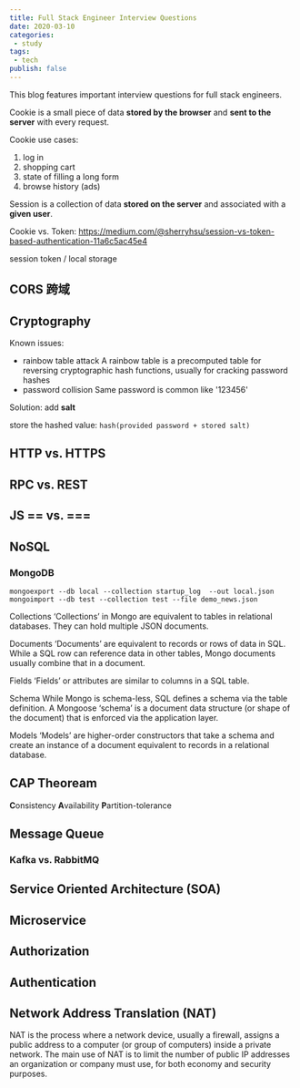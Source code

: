 ```yaml
---
title: Full Stack Engineer Interview Questions
date: 2020-03-10
categories:
 - study
tags:
 - tech
publish: false
---
```


This blog features important interview questions for full stack engineers.
<!-- more -->

Cookie is a small piece of data **stored by the browser** and **sent to the server** with every request.

Cookie use cases:

1. log in
2. shopping cart
3. state of filling a long form
4. browse history (ads)

Session is a collection of data **stored on the server** and associated with a **given user**.

Cookie vs. Token: https://medium.com/@sherryhsu/session-vs-token-based-authentication-11a6c5ac45e4

session token / local storage

## CORS 跨域

## Cryptography

Known issues:

- rainbow table attack
  A rainbow table is a precomputed table for reversing cryptographic hash functions, usually for cracking password hashes
- password collision
  Same password is common like '123456'

Solution: add **salt**


store the hashed value: `hash(provided password + stored salt)`

## HTTP vs. HTTPS

## RPC vs. REST

## JS == vs. ===

## NoSQL

### MongoDB

`mongoexport --db local --collection startup_log  --out local.json`
`mongoimport --db test --collection test --file demo_news.json`

Collections
‘Collections’ in Mongo are equivalent to tables in relational databases. They can hold multiple JSON documents.

Documents
‘Documents’ are equivalent to records or rows of data in SQL. While a SQL row can reference data in other tables, Mongo documents usually combine that in a document.

Fields
‘Fields’ or attributes are similar to columns in a SQL table.

Schema
While Mongo is schema-less, SQL defines a schema via the table definition. A Mongoose ‘schema’ is a document data structure (or shape of the document) that is enforced via the application layer.

Models
‘Models’ are higher-order constructors that take a schema and create an instance of a document equivalent to records in a relational database.

## CAP Theoream

**C**onsistency
**A**vailability
**P**artition-tolerance

## Message Queue

### Kafka vs. RabbitMQ

## Service Oriented Architecture (SOA)

## Microservice

## Authorization

## Authentication

## Network Address Translation (NAT)

NAT is the process where a network device, usually a firewall, assigns a public address to a computer (or group of computers) inside a private network. The main use of NAT is to limit the number of public IP addresses an organization or company must use, for both economy and security purposes.